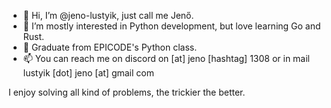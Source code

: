 - 👋 Hi, I’m @jeno-lustyik, just call me Jenő.
- 👀 I’m mostly interested in Python development, but love learning Go and Rust.
- 🌱 Graduate from EPICODE's Python class.
- 📫 You can reach me on discord on [at] jeno [hashtag] 1308 or in mail lustyik [dot] jeno [at] gmail com

I enjoy solving all kind of problems, the trickier the better.

<!---
jeno-lustyik/jeno-lustyik is a ✨ special ✨ repository because its `README.md` (this file) appears on your GitHub profile.
You can click the Preview link to take a look at your changes.
--->
